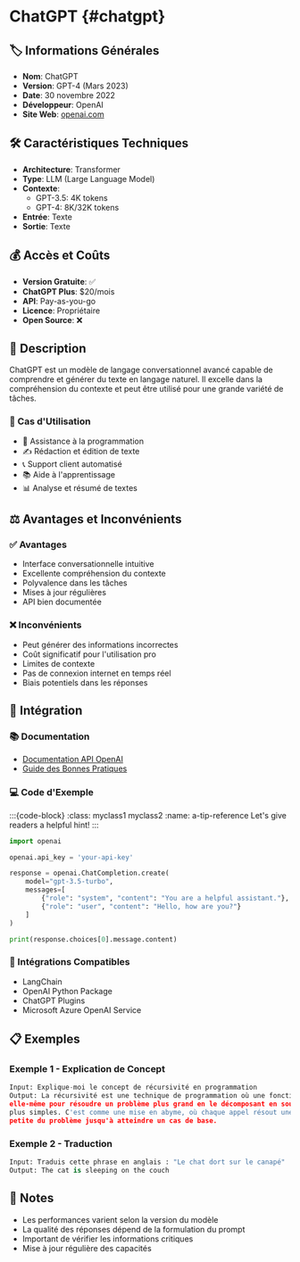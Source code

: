  # ChatGPT {#chatgpt}


## 🏷️ Informations Générales
- **Nom**: ChatGPT
- **Version**: GPT-4 (Mars 2023)
- **Date**: 30 novembre 2022
- **Développeur**: OpenAI
- **Site Web**: [openai.com](https://openai.com)



## 🛠️ Caractéristiques Techniques
- **Architecture**: Transformer
- **Type**: LLM (Large Language Model)
- **Contexte**: 
  - GPT-3.5: 4K tokens
  - GPT-4: 8K/32K tokens
- **Entrée**: Texte
- **Sortie**: Texte


## 💰 Accès et Coûts
- **Version Gratuite**: ✅
- **ChatGPT Plus**: $20/mois
- **API**: Pay-as-you-go
- **Licence**: Propriétaire
- **Open Source**: ❌


## 📝 Description

ChatGPT est un modèle de langage conversationnel avancé capable de comprendre et générer du texte en langage naturel. Il excelle dans la compréhension du contexte et peut être utilisé pour une grande variété de tâches.

### 🎯 Cas d'Utilisation
- 🤖 Assistance à la programmation
- ✍️ Rédaction et édition de texte
- 📞 Support client automatisé
- 📚 Aide à l'apprentissage
- 📊 Analyse et résumé de textes

## ⚖️ Avantages et Inconvénients

### ✅ Avantages
- Interface conversationnelle intuitive
- Excellente compréhension du contexte
- Polyvalence dans les tâches
- Mises à jour régulières
- API bien documentée



### ❌ Inconvénients
- Peut générer des informations incorrectes
- Coût significatif pour l'utilisation pro
- Limites de contexte
- Pas de connexion internet en temps réel
- Biais potentiels dans les réponses



## 🔧 Intégration

### 📚 Documentation
- [Documentation API OpenAI](https://platform.openai.com/docs)
- [Guide des Bonnes Pratiques](https://platform.openai.com/docs/guides/gpt-best-practices)

### 💻 Code d'Exemple

:::{code-block}
:class: myclass1 myclass2
:name: a-tip-reference
Let's give readers a helpful hint!
:::

```python
import openai

openai.api_key = 'your-api-key'

response = openai.ChatCompletion.create(
    model="gpt-3.5-turbo",
    messages=[
        {"role": "system", "content": "You are a helpful assistant."},
        {"role": "user", "content": "Hello, how are you?"}
    ]
)

print(response.choices[0].message.content)
```

### 🤝 Intégrations Compatibles
- LangChain
- OpenAI Python Package
- ChatGPT Plugins
- Microsoft Azure OpenAI Service

## 📋 Exemples


### Exemple 1 - Explication de Concept
```python
Input: Explique-moi le concept de récursivité en programmation
Output: La récursivité est une technique de programmation où une fonction s'appelle 
elle-même pour résoudre un problème plus grand en le décomposant en sous-problèmes 
plus simples. C'est comme une mise en abyme, où chaque appel résout une partie plus 
petite du problème jusqu'à atteindre un cas de base.
```


### Exemple 2 - Traduction
```python
Input: Traduis cette phrase en anglais : "Le chat dort sur le canapé"
Output: The cat is sleeping on the couch
```


## 📌 Notes
- Les performances varient selon la version du modèle
- La qualité des réponses dépend de la formulation du prompt
- Important de vérifier les informations critiques
- Mise à jour régulière des capacités
